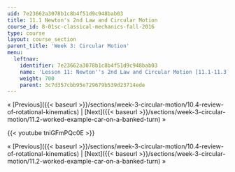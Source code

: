 ```yaml
---
uid: 7e23662a3078b1c8b4f51d9c948bab03
title: 11.1 Newton's 2nd Law and Circular Motion
course_id: 8-01sc-classical-mechanics-fall-2016
type: course
layout: course_section
parent_title: 'Week 3: Circular Motion'
menu:
  leftnav:
    identifier: 7e23662a3078b1c8b4f51d9c948bab03
    name: 'Lesson 11: Newton''s 2nd Law and Circular Motion [11.1-11.3]'
    weight: 700
    parent: 3c7d357cbb95e729679b539d23714ede
---
```


« [Previous]({{< baseurl >}}/sections/week-3-circular-motion/10.4-review-of-rotational-kinematics) | [Next]({{< baseurl >}}/sections/week-3-circular-motion/11.2-worked-example-car-on-a-banked-turn) »

{{< youtube tniGFmPQc0E >}}

« [Previous]({{< baseurl >}}/sections/week-3-circular-motion/10.4-review-of-rotational-kinematics) | [Next]({{< baseurl >}}/sections/week-3-circular-motion/11.2-worked-example-car-on-a-banked-turn) »